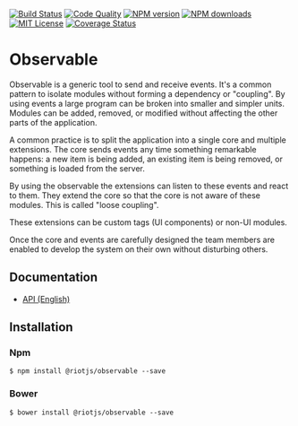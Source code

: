 [![Build Status][ci-image]][ci-url]
[![Code Quality][codeclimate-image]][codeclimate-url]
[![NPM version][npm-version-image]][npm-url]
[![NPM downloads][npm-downloads-image]][npm-url]
[![MIT License][license-image]][license-url]
[![Coverage Status][coverage-image]][coverage-url]

# Observable

Observable is a generic tool to send and receive events. It's a common pattern to isolate modules without forming a dependency or "coupling". By using events a large program can be broken into smaller and simpler units. Modules can be added, removed, or modified without affecting the other parts of the application.

A common practice is to split the application into a single core and multiple extensions. The core sends events any time something remarkable happens: a new item is being added, an existing item is being removed, or something is loaded from the server.

By using the observable the extensions can listen to these events and react to them. They extend the core so that the core is not aware of these modules. This is called "loose coupling".

These extensions can be custom tags (UI components) or non-UI modules.

Once the core and events are carefully designed the team members are enabled to develop the system on their own without disturbing others.

## Documentation

- [API (English)](doc/)

## Installation

### Npm

`$ npm install @riotjs/observable --save`

### Bower

`$ bower install @riotjs/observable --save`

[ci-image]:https://img.shields.io/github/workflow/status/riot/observable/test?style=flat-square
[ci-url]:https://github.com/riot/observable/actions

[license-image]:http://img.shields.io/badge/license-MIT-000000.svg?style=flat-square
[license-url]:LICENSE.txt

[npm-version-image]:http://img.shields.io/npm/v/@riotjs/observable.svg?style=flat-square
[npm-downloads-image]:http://img.shields.io/npm/dm/@riotjs/observable.svg?style=flat-square
[npm-url]:https://npmjs.org/package/@riotjs/observable

[coverage-image]:https://img.shields.io/coveralls/riot/observable/main.svg?style=flat-square
[coverage-url]:https://coveralls.io/r/riot/observable/?branch=main

[codeclimate-image]:https://api.codeclimate.com/v1/badges/d1403f06d0e9467985e3/maintainability
[codeclimate-url]:https://codeclimate.com/github/riot/observable
